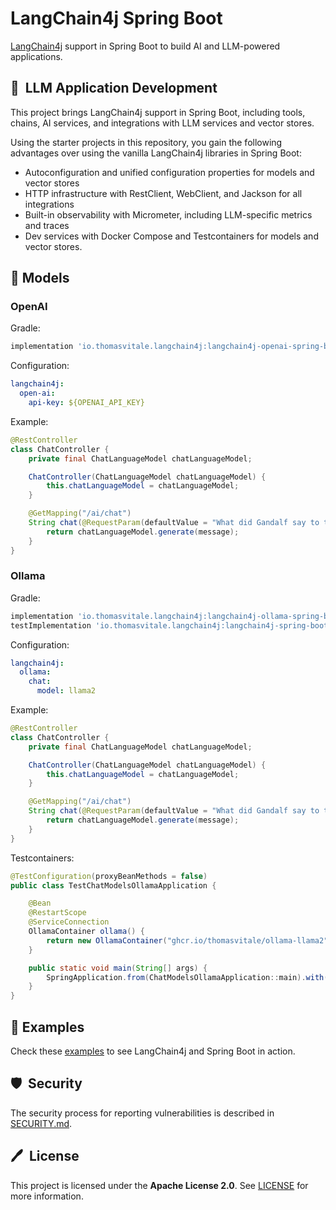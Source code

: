 # LangChain4j Spring Boot

[LangChain4j](https://github.com/langchain4j) support in Spring Boot to build AI and LLM-powered applications.

## 🚀&nbsp; LLM Application Development

This project brings LangChain4j support in Spring Boot, including tools, chains, AI services,
and integrations with LLM services and vector stores.

Using the starter projects in this repository, you gain the following advantages over
using the vanilla LangChain4j libraries in Spring Boot:

* Autoconfiguration and unified configuration properties for models and vector stores
* HTTP infrastructure with RestClient, WebClient, and Jackson for all integrations
* Built-in observability with Micrometer, including LLM-specific metrics and traces
* Dev services with Docker Compose and Testcontainers for models and vector stores.

## 🦜 Models

### OpenAI

Gradle:

```groovy
implementation 'io.thomasvitale.langchain4j:langchain4j-openai-spring-boot-starter:0.5.0'
```

Configuration:

```yaml
langchain4j:
  open-ai:
    api-key: ${OPENAI_API_KEY}
```

Example:

```java
@RestController
class ChatController {
    private final ChatLanguageModel chatLanguageModel;

    ChatController(ChatLanguageModel chatLanguageModel) {
        this.chatLanguageModel = chatLanguageModel;
    }

    @GetMapping("/ai/chat")
    String chat(@RequestParam(defaultValue = "What did Gandalf say to the Balrog?") String message) {
        return chatLanguageModel.generate(message);
    }
}
```

### Ollama

Gradle:

```groovy
implementation 'io.thomasvitale.langchain4j:langchain4j-ollama-spring-boot-starter:0.5.0'
testImplementation 'io.thomasvitale.langchain4j:langchain4j-spring-boot-testcontainers:0.5.0'
```

Configuration:

```yaml
langchain4j:
  ollama:
    chat:
      model: llama2
```

Example:

```java
@RestController
class ChatController {
    private final ChatLanguageModel chatLanguageModel;

    ChatController(ChatLanguageModel chatLanguageModel) {
        this.chatLanguageModel = chatLanguageModel;
    }

    @GetMapping("/ai/chat")
    String chat(@RequestParam(defaultValue = "What did Gandalf say to the Balrog?") String message) {
        return chatLanguageModel.generate(message);
    }
}
```

Testcontainers:

```java
@TestConfiguration(proxyBeanMethods = false)
public class TestChatModelsOllamaApplication {

    @Bean
    @RestartScope
    @ServiceConnection
    OllamaContainer ollama() {
        return new OllamaContainer("ghcr.io/thomasvitale/ollama-llama2");
    }

    public static void main(String[] args) {
        SpringApplication.from(ChatModelsOllamaApplication::main).with(TestChatModelsOllamaApplication.class).run(args);
    }
}
```

## 🌟 Examples

Check these [examples](https://github.com/ThomasVitale/llm-apps-java-langchain4j) to see LangChain4j and Spring Boot in action.

## 🛡️&nbsp; Security

The security process for reporting vulnerabilities is described in [SECURITY.md](SECURITY.md).

## 🖊️&nbsp; License

This project is licensed under the **Apache License 2.0**. See [LICENSE](LICENSE) for more information.
